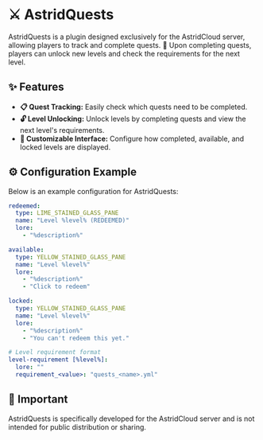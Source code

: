 # ⚔️ AstridQuests 

AstridQuests is a plugin designed exclusively for the AstridCloud server, allowing players to track and complete quests. 🌟 Upon completing quests, players can unlock new levels and check the requirements for the next level.

## ✨ Features

- **📋 Quest Tracking:** Easily check which quests need to be completed.
- **🔓 Level Unlocking:** Unlock levels by completing quests and view the next level's requirements.
- **🎨 Customizable Interface:** Configure how completed, available, and locked levels are displayed.

## ⚙️ Configuration Example

Below is an example configuration for AstridQuests:

```yaml
redeemed:
  type: LIME_STAINED_GLASS_PANE
  name: "Level %level% (REDEEMED)"
  lore:
    - "%description%"

available:
  type: YELLOW_STAINED_GLASS_PANE
  name: "Level %level%"
  lore:
    - "%description%"
    - "Click to redeem"

locked:
  type: YELLOW_STAINED_GLASS_PANE
  name: "Level %level%"
  lore:
    - "%description%"
    - "You can't redeem this yet."

# Level requirement format
level-requirement [%level%]:
  lore: ""
  requirement_<value>: "quests_<name>.yml"
```

## 🛑 Important

AstridQuests is specifically developed for the AstridCloud server and is not intended for public distribution or sharing.
